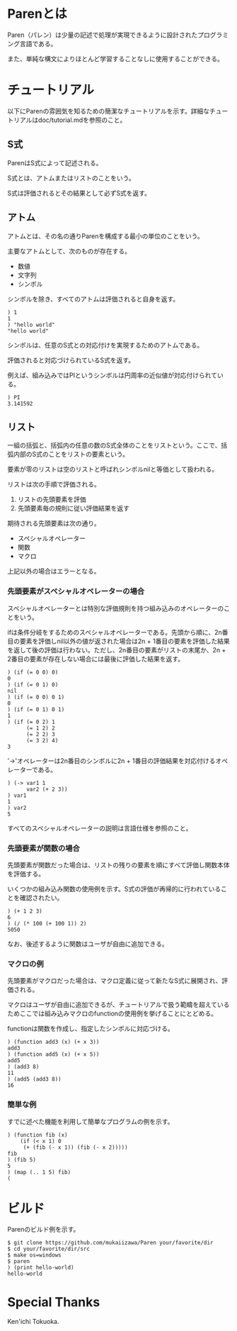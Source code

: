 # Parenとは
Paren（パレン）は少量の記述で処理が実現できるように設計されたプログラミング言語である。

また、単純な構文によりほとんど学習することなしに使用することができる。

# チュートリアル
以下にParenの雰囲気を知るための簡潔なチュートリアルを示す。詳細なチュートリアルはdoc/tutorial.mdを参照のこと。

## S式
ParenはS式によって記述される。

S式とは、アトムまたはリストのことをいう。

S式は評価されるとその結果として必ずS式を返す。

## アトム
アトムとは、その名の通りParenを構成する最小の単位のことをいう。

主要なアトムとして、次のものが存在する。

- 数値
- 文字列
- シンボル

シンボルを除き、すべてのアトムは評価されると自身を返す。

    ) 1
    1
    ) "hello world"
    "hello world"

シンボルは、任意のS式との対応付けを実現するためのアトムである。

評価されると対応づけられているS式を返す。

例えば、組み込みではPIというシンボルは円周率の近似値が対応付けられている。

    ) PI
    3.141592

## リスト
一組の括弧と、括弧内の任意の数のS式全体のことをリストという。ここで、括弧内部のS式のことをリストの要素という。

要素が零のリストは空のリストと呼ばれシンボルnilと等価として扱われる。

リストは次の手順で評価される。

1. リストの先頭要素を評価
1. 先頭要素毎の規則に従い評価結果を返す

期待される先頭要素は次の通り。

- スペシャルオペレーター
- 関数
- マクロ

上記以外の場合はエラーとなる。

### 先頭要素がスペシャルオペレーターの場合
スペシャルオペレーターとは特別な評価規則を持つ組み込みのオペレーターのことをいう。

ifは条件分岐をするためのスペシャルオペレーターである。先頭から順に、2n番目の要素を評価しnil以外の値が返された場合は2n + 1番目の要素を評価した結果を返して後の評価は行わない。ただし、2n番目の要素がリストの末尾か、2n + 2番目の要素が存在しない場合には最後に評価した結果を返す。

    ) (if (= 0 0) 0)
    0
    ) (if (= 0 1) 0)
    nil
    ) (if (= 0 0) 0 1)
    0
    ) (if (= 0 1) 0 1)
    1
    ) (if (= 0 2) 1
          (= 1 2) 2
          (= 2 2) 3
          (= 3 2) 4)
    3

'->'オペレーターは2n番目のシンボルに2n + 1番目の評価結果を対応付けるオペレーターである。

    ) (-> var1 1
          var2 (+ 2 3))
    ) var1
    1
    ) var2
    5

すべてのスペシャルオペレーターの説明は言語仕様を参照のこと。

### 先頭要素が関数の場合
先頭要素が関数だった場合は、リストの残りの要素を順にすべて評価し関数本体を評価する。

いくつかの組み込み関数の使用例を示す。S式の評価が再帰的に行われていることを確認されたい。

    ) (+ 1 2 3)
    6
    ) (/ (* 100 (+ 100 1)) 2)
    5050

なお、後述するように関数はユーザが自由に追加できる。

### マクロの例
先頭要素がマクロだった場合は、マクロ定義に従って新たなS式に展開され、評価される。

マクロはユーザが自由に追加できるが、チュートリアルで扱う範疇を超えているためここでは組み込みマクロのfunctionの使用例を挙げることにとどめる。

functionは関数を作成し、指定したシンボルに対応づける。

    ) (function add3 (x) (+ x 3))
    add3
    ) (function add5 (x) (+ x 5))
    add5
    ) (add3 8)
    11
    ) (add5 (add3 8))
    16

### 簡単な例
すでに述べた機能を利用して簡単なプログラムの例を示す。

    ) (function fib (x)
        (if (< x 1) 0
         (+ (fib (- x 1)) (fib (- x 2)))))
    fib
    ) (fib 5)
    5
    ) (map (.. 1 5) fib)
    (

# ビルド
Parenのビルド例を示す。

    $ git clone https://github.com/mukaiizawa/Paren your/favorite/dir
    $ cd your/favorite/dir/src
    $ make os=windows
    $ paren
    ) (print hello-world)
    hello-world

# Special Thanks
Ken'ichi Tokuoka.
